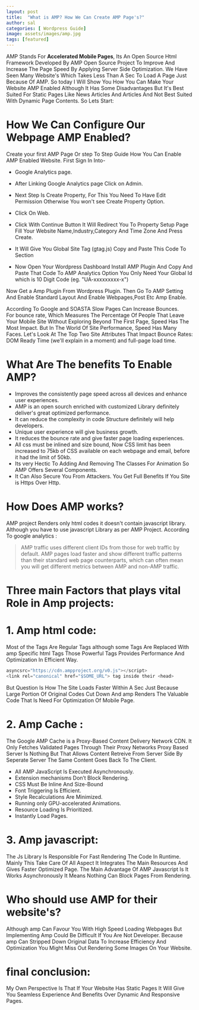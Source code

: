 ```yaml
---
layout: post
title:  "What is AMP? How We Can Create AMP Page's?"
author: sal
categories: [ Wordpress Guide]
image: assets/images/amp.jpg
tags: [featured]
---
```






AMP Stands For **Accelerated Mobile Pages**, Its An Open Source Html Framework Developed By AMP Open Source Project To Improve And Increase The Page Speed By Applying Server Side Optimization. We Have Seen Many Website's Which Takes Less Than A Sec To Load A Page Just Because Of AMP. So today I Will Show You How You Can Make Your Website AMP Enabled Although It Has Some Disadvantages But It's Best Suited For Static Pages Like News Articles And Articles And Not Best Suited With Dynamic Page Contents. So Lets Start:

# How We Can Configure Our Webpage AMP Enabled?




Create your first AMP Page Or step To Step Guide How You Can Enable AMP Enabled Website. First Sign In Into-
- Google Analytics page.
- After Linking Google Analytics page Click on
Admin.
- Next Step Is Create Property, For This You Need To Have Edit Permission Otherwise You won't see Create Property Option.

- Click On Web.
- Click With Continue Button It Will Redirect You To Property Setup Page Fill Your Website Name,Industry,Category And Time Zone And Press Create.

- It Will Give You Global Site Tag (gtag.js) Copy and Paste This Code To <head> Section

- Now Open Your Wordpress Dashboard Install AMP Plugin And Copy And Paste That Code To AMP Analytics Option You Only Need Your Global Id which is 10 Digit Code (eg. "UA-xxxxxxxxx-x")

Now Get a Amp Plugin From Wordpress Plugin. Then Go To AMP Setting And Enable Standard Layout And Enable Webpages,Post Etc Amp Enable.

According To Google and SOASTA Slow Pages Can Increase Bounces. For bounce rate, Which Measures The Percentage Of People That Leave Your Mobile Site Without Exploring Beyond The First Page, Speed Has The Most Impact. But In The World Of Site Performance, Speed Has Many Faces. Let's Look At The Top Two Site Attributes That Impact Bounce Rates: DOM Ready Time (we'll explain in a moment) and full-page load time.

# What Are The benefits To Enable AMP?

- Improves the consistently page speed across all devices and enhance user experiences.
- AMP is an open sourch enriched with customized Library definitely deliver's great optimized performance.
- It can reduce the complexity in code Structure definitely will help developers.
- Unique user experience will give business growth.
- It reduces the bounce rate and give faster page loading experiences.
- All css must be inlined and size bound, Now CSS limit has been increased to 75kb of CSS available on each webpage and email, before it had the limit of 50kb.
- Its very Hectic To Adding And Removing The Classes For Animation So AMP Offers Several Components.
- It Can Also Secure You From Attackers. You Get Full Benefits If You Site is Https Over Http.

# How Does AMP works?

AMP project Renders only html codes it doesn't contain javascript library. Although you have to use javascript Library as per AMP Project. According To google analytics :

>  AMP traffic uses different client IDs from those for web traffic by default. AMP pages load faster and show different traffic patterns than their standard web page counterparts, which can often mean you will get different metrics between AMP and non-AMP traffic.


# Three main Factors that plays vital Role in Amp projects:

# 1. Amp html code:

Most of the Tags Are Regular Tags although some Tags Are Replaced With amp Specific html Tags Those Powerful Tags Provides Performance And Optimization In Efficient Way.

``` javascript
asyncsrc="https://cdn.ampproject.org/v0.js"></script> 
<link rel="canonical" href="$SOME_URL"> tag inside their <head>

```

But Question Is How The Site Loads Faster Within A Sec Just Because Large Portion Of Original Codes Cut Down And amp Renders The Valuable Code That Is Need For Optimization Of Mobile Page. 

# 2. Amp Cache :

The Google AMP Cache is a Proxy-Based Content Delivery Network CDN. It Only Fetches Validated Pages Through Their Proxy Networks Proxy Based Server Is Nothing But That Allows Content Retreive From Server Side By Seperate Server The Same Content Goes Back To The Client.


- All AMP JavaScript Is Executed Asynchronously.
- Extension mechanisms Don’t Block Rendering.
- CSS Must Be Inline And Size-Bound
- Font Triggering Is Efficient.
- Style Recalculations Are Minimized.
- Running only GPU-accelerated Animations.
- Resource Loading Is Prioritized.
- Instantly Load Pages.

# 3. Amp javascript:

The Js Library Is Responsible For Fast Rendering The Code In Runtime. Mainly This Take Care Of All Aspect It Integrates The Main Resources And Gives Faster Optimized Page. The Main Advantage Of AMP Javascript Is It Works Asynchronously It Means Nothing Can Block Pages From Rendering.


# Who should use AMP for their website's?

Although amp Can Favour You With High Speed Loading Webpages But Implementing Amp Could Be Difficult If You Are Not Developer. Because amp Can Stripped Down Original Data To Increase Efficiency And Optimization You Might Miss Out Rendering Some Images On Your Website.


# final conclusion:
My Own Perspective Is That If Your Website Has Static Pages It Will Give You Seamless Experience And Benefits Over Dynamic And Responsive Pages.










